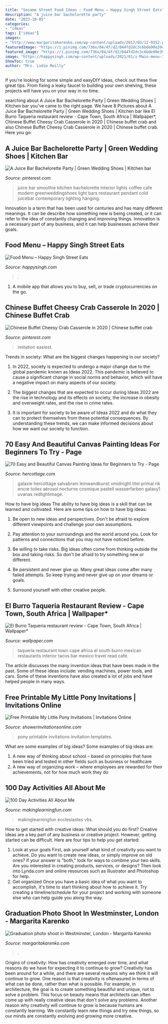 ```yaml
---
title: "Sesame Street Food Ideas : Food Menu – Happy Singh Street Eats"
description: "A juice bar bachelorette party"
date: "2023-10-05"
categories:
- "ideas"
tags: ["ideas"]
images:
- "http://www.margaritakarenko.com/wp-content/uploads/2017/03/12-9352-post/graduation-london-photo-shoot-portrait-outdoor-Big-Ben-Westminster-street-style-7-683x1024.jpg"
featuredImage: "https://i.pinimg.com/736x/04/4f/d2/044fd2dc3c6bde90e39cdb699e849471.jpg"
featured_image: "https://i.pinimg.com/736x/04/4f/d2/044fd2dc3c6bde90e39cdb699e849471.jpg"
image: "https://happysingh.com/wp-content/uploads/2021/01/z-Main-menu-3-updated-scaled.jpg"
ShowToc: true
author: "Mrs. Ludie Reilly"
---
```



If you're looking for some simple and easyDIY ideas, check out these five great tips. From fixing a leaky faucet to building your own shelving, these projects will have you on your way in no time.

	

		
searching about A Juice Bar Bachelorette Party | Green Wedding Shoes | Kitchen bar you've came to the right page. We have 8 Pictures about A Juice Bar Bachelorette Party | Green Wedding Shoes | Kitchen bar like El Burro Taqueria restaurant review - Cape Town, South Africa | Wallpaper*, Chinese Buffet Cheesy Crab Casserole in 2020 | Chinese buffet crab and also Chinese Buffet Cheesy Crab Casserole in 2020 | Chinese buffet crab. Here you go:
		
    
## A Juice Bar Bachelorette Party | Green Wedding Shoes | Kitchen Bar

<img loading=lazy src="https://i.pinimg.com/736x/04/4f/d2/044fd2dc3c6bde90e39cdb699e849471.jpg" onerror="this.onerror=null;this.src='https://tse3.mm.bing.net/th?id=OIP.1ohhy0zY5Svj8_W7YFp9kQHaJ6&amp;pid=15.1';" alt="A Juice Bar Bachelorette Party | Green Wedding Shoes | Kitchen bar">

_Source: pinterest.com_

>juice bar smoothie kitchen bachelorette interior lights coffee cafe modern greenweddingshoes light bars restaurant pendant cold juicebar contemporary lighting hanging. 

	

Innovation is a term that has been used for centuries and has many different meanings. It can be describe how something new is being created, or it can refer to the idea of constantly changing and improving things. Innovation is a necessary part of any business, and it can help businesses achieve their goals.

    
## Food Menu – Happy Singh Street Eats

<img loading=lazy src="https://happysingh.com/wp-content/uploads/2021/01/z-Main-menu-3-updated-scaled.jpg" onerror="this.onerror=null;this.src='https://tse2.mm.bing.net/th?id=OIP.GVPoi7uRqGZjJYEuNh-XDwHaLV&amp;pid=15.1';" alt="Food Menu – Happy Singh Street Eats">

_Source: happysingh.com_

>. 

	

1. A mobile app that allows you to buy, sell, or trade cryptocurrencies on the go.

    
## Chinese Buffet Cheesy Crab Casserole In 2020 | Chinese Buffet Crab

<img loading=lazy src="https://i.pinimg.com/736x/fe/74/7c/fe747c222629f76c0ba01c130a6e82cc.jpg" onerror="this.onerror=null;this.src='https://tse2.mm.bing.net/th?id=OIP.2mjAJbW0xtPiZo81Xy9ltAHaLH&amp;pid=15.1';" alt="Chinese Buffet Cheesy Crab Casserole in 2020 | Chinese buffet crab">

_Source: pinterest.com_

>imitation easiest. 

	

Trends in society: What are the biggest changes happening in our society?
1. In 2022, society is expected to undergo a major change due to the global pandemic known as Ideas 2022. This pandemic is believed to cause a significant change in social norms and behavior, which will have a negative impact on many aspects of our society.
2. The biggest changes that are expected to occur during Ideas 2022 are the rise in technology and its effects on society, the increase in obesity and overweight rates, and the rise in crime rates.

3. It is important for society to be aware of Ideas 2022 and do what they can to protect themselves from these potential consequences. By understanding these trends, we can make informed decisions about how we want our society to function.

    
## 70 Easy And Beautiful Canvas Painting Ideas For Beginners To Try - Page

<img loading=lazy src="https://www.hercottage.com/wp-content/uploads/2019/09/Easy-and-Beautiful-Canvas-Painting-Ideas-for-Beginners-to-Try-31.jpg" onerror="this.onerror=null;this.src='https://tse2.mm.bing.net/th?id=OIP.Iw9m3q_pfA97nm5WhHRPKAHaKc&amp;pid=15.1';" alt="70 Easy and Beautiful Canvas Painting Ideas for Beginners to Try - Page">

_Source: hercottage.com_

>galaxie hercottage salvabrani leinwandkunst xmidnight titel primal rik encre toiles aérosol nocturne cosmique pastell wasserfarben galaxy1 uvanas redlightimage. 

	

How to have big ideas
The ability to have big ideas is a skill that can be learned and cultivated. Here are some tips on how to have big ideas:
1. Be open to new ideas and perspectives. Don't be afraid to explore different viewpoints and challenge your own assumptions.

2. Pay attention to your surroundings and the world around you. Look for patterns and connections that you may not have noticed before.

3. Be willing to take risks. Big ideas often come from thinking outside the box and taking risks. So don't be afraid to try something new or different.

4. Be persistent and never give up. Many great ideas come after many failed attempts. So keep trying and never give up on your dreams or goals.

5. Surround yourself with other creative people.

    
## El Burro Taqueria Restaurant Review - Cape Town, South Africa | Wallpaper*

<img loading=lazy src="https://cdn.wallpaper.com/main/2015/09/el-burro-3.jpg" onerror="this.onerror=null;this.src='https://tse2.mm.bing.net/th?id=OIP.a_ll6SPfbWBCuOrHe8xYwQHaEi&amp;pid=15.1';" alt="El Burro Taqueria restaurant review - Cape Town, South Africa | Wallpaper*">

_Source: wallpaper.com_

>taqueria restaurant town cape africa el south burro mexican restaurants interior tacos bar mexico travel read cafe. 

	

The article discusses the many invention ideas that have been made in the past. Some of these ideas include: vending machines, power tools, and cars. Some of these inventions have also created a lot of jobs and have helped people in many ways.

    
## Free Printable My Little Pony Invitations | Invitations Online

<img loading=lazy src="https://www.showerinvitationsonline.com/wp-content/uploads/2016/03/Free-Printable-My-Little-Pony-Invitations.jpg" onerror="this.onerror=null;this.src='https://tse3.mm.bing.net/th?id=OIP.EHW0_PtFLbJQK9aPefEIXAHaKY&amp;pid=15.1';" alt="Free Printable My Little Pony Invitations | Invitations Online">

_Source: showerinvitationsonline.com_

>pony printable invitations invitation templates. 

	

What are some examples of big ideas?
Some examples of big ideas are: 
1. A new way of thinking about school – based on principles that have been tried and tested in other fields such as business or healthcare
2. A new way of organizing work – where employees are rewarded for their achievements, not for how much work they do

    
## 100 Day Activities All About Me

<img loading=lazy src="https://www.makinglearningfun.com/images/photos/Bible-Tree.JPG" onerror="this.onerror=null;this.src='https://tse4.mm.bing.net/th?id=OIP.zk02fidOijEGB9HezI1ymAHaJ4&amp;pid=15.1';" alt="100 Day Activities All About Me">

_Source: makinglearningfun.com_

>makinglearningfun ecclesiastes vbs. 

	

How to get started with creative ideas: What should you do first?
Creative ideas are a key part of any business or creative project. However, getting started can be difficult. Here are four tips to help you get started:
1. Look at your goals 
First, ask yourself what kind of creativity you want to achieve. Do you want to create new ideas, or simply improve on old ones? If your answer is "both," look for ways to combine your two skills. Are you interested in creating products, services, or designs? Then look into Lynda.com and online resources such as Illustrator and Photoshop for help.
2. Get organized 
Once you have a basic idea of what you want to accomplish, it's time to start thinking about how to achieve it. Try creating a timeline/schedule for your project and working with someone else who can help guide you along the way.

    
## Graduation Photo Shoot In Westminster, London - Margarita Karenko

<img loading=lazy src="http://www.margaritakarenko.com/wp-content/uploads/2017/03/12-9352-post/graduation-london-photo-shoot-portrait-outdoor-Big-Ben-Westminster-street-style-7-683x1024.jpg" onerror="this.onerror=null;this.src='https://tse3.mm.bing.net/th?id=OIP.ZMsUtPI_0aaK4jgkeFgGHwHaLG&amp;pid=15.1';" alt="Graduation photo shoot in Westminster, London - Margarita Karenko">

_Source: margaritakarenko.com_

>. 

	

Origins of creativity: How has creativity emerged over time, and what reasons do we have for expecting it to continue to grow?
Creativity has been around for a while, and there are several reasons why we think it will continue to grow. One reason is that creativity is oftenasured in terms of what can be done, rather than what is possible. For example, in architecture, the goal is to create something beautiful and unique, not to solve a problem. This focus on beauty means that architects can often come up with really creative ideas that don't solve any problems. Another reason why creativity will continue to grow is because humans are constantly learning. We constantly learn new things and try new things, so our minds are constantly evolving and growing more creative.

